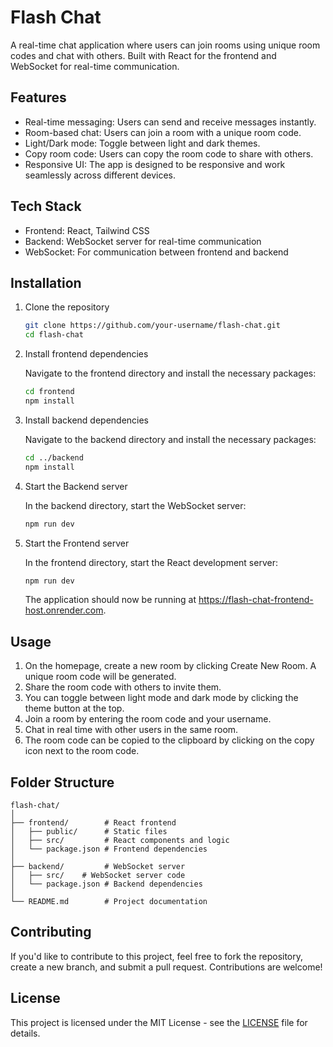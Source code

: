 # Flash Chat

A real-time chat application where users can join rooms using unique room codes and chat with others. Built with React for the frontend and WebSocket for real-time communication.

## Features

- Real-time messaging: Users can send and receive messages instantly.
- Room-based chat: Users can join a room with a unique room code.
- Light/Dark mode: Toggle between light and dark themes.
- Copy room code: Users can copy the room code to share with others.
- Responsive UI: The app is designed to be responsive and work seamlessly across different devices.

## Tech Stack

- Frontend: React, Tailwind CSS
- Backend: WebSocket server for real-time communication
- WebSocket: For communication between frontend and backend

## Installation

1. Clone the repository

   ```bash
   git clone https://github.com/your-username/flash-chat.git
   cd flash-chat
   ```

2. Install frontend dependencies

   Navigate to the frontend directory and install the necessary packages:

   ```bash
   cd frontend
   npm install
   ```

3. Install backend dependencies

   Navigate to the backend directory and install the necessary packages:

   ```bash
   cd ../backend
   npm install
   ```

4. Start the Backend server

   In the backend directory, start the WebSocket server:

   ```bash
   npm run dev
   ```

5. Start the Frontend server

   In the frontend directory, start the React development server:

   ```bash
   npm run dev
   ```

   The application should now be running at https://flash-chat-frontend-host.onrender.com.

## Usage

1. On the homepage, create a new room by clicking Create New Room. A unique room code will be generated.
2. Share the room code with others to invite them.
3. You can toggle between light mode and dark mode by clicking the theme button at the top.
4. Join a room by entering the room code and your username.
5. Chat in real time with other users in the same room.
6. The room code can be copied to the clipboard by clicking on the copy icon next to the room code.

## Folder Structure

```
flash-chat/
│
├── frontend/        # React frontend
│   ├── public/      # Static files
│   ├── src/         # React components and logic
│   └── package.json # Frontend dependencies
│
├── backend/         # WebSocket server
│   ├── src/    # WebSocket server code
│   └── package.json # Backend dependencies
│
└── README.md        # Project documentation
```

## Contributing

If you'd like to contribute to this project, feel free to fork the repository, create a new branch, and submit a pull request. Contributions are welcome!

## License

This project is licensed under the MIT License - see the [LICENSE](https://github.com/RISHIK92/Flash-Chat/blob/7618d1b6813235de9b8a191485d532f8167fe495/LICENSE) file for details.

